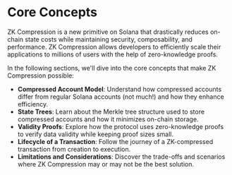 # Core Concepts

ZK Compression is a new primitive on Solana that drastically reduces on-chain state costs while maintaining security, composability, and performance. ZK Compression allows developers to efficiently scale their applications to millions of users with the help of zero-knowledge proofs.

In the following sections, we'll dive into the core concepts that make ZK Compression possible:

* **Compressed Account Model**: Understand how compressed accounts differ from regular Solana accounts (not much!) and how they enhance efficiency.
* **State Trees**: Learn about the Merkle tree structure used to store compressed accounts and how it minimizes on-chain storage.
* **Validity Proofs**: Explore how the protocol uses zero-knowledge proofs to verify data validity while keeping proof sizes small.
* **Lifecycle of a Transaction**: Follow the journey of a ZK-compressed transaction from creation to execution.
* **Limitations and Considerations**: Discover the trade-offs and scenarios where ZK Compression may or may not be the best solution.
